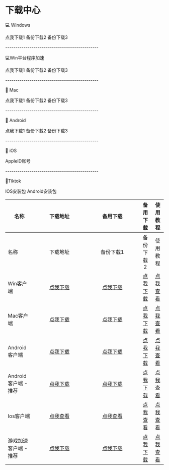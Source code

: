 # 下载中心

💻 Windows

点我下载1   备份下载2   备份下载3

\----------------------------------------------

💻Win平台程序加速

点我下载1   备份下载2   备份下载3

\----------------------------------------------

🍏 Mac

&#x20;点我下载1   备份下载2   备份下载3

\----------------------------------------------

📱 Android

点我下载1   备份下载2   备份下载3

\----------------------------------------------

🍎 iOS

AppleID账号

\----------------------------------------------

🎵Tiktok

IOS安装包   Android安装包



<table data-header-hidden><thead><tr><th>名称</th><th width="150" align="center">下载地址</th><th width="154.28571428571428" align="center">备用下载</th><th align="center">备用下载</th><th align="center">使用教程</th></tr></thead><tbody><tr><td>名称</td><td align="center">下载地址</td><td align="center">备份下载1</td><td align="center">备份下载2</td><td align="center">使用教程</td></tr><tr><td>Win客户端</td><td align="center"><a href="https://alumninpustedutw-my.sharepoint.com/:u:/g/personal/empty_alumni_npust_edu_tw/EfLZOMSxFkhCuoZB5UkmueMBZDR1fjhLJCa_zCJ3NQW3SQ?download=1">点我下载</a></td><td align="center"><a href="https://alumninpustedutw-my.sharepoint.com/:u:/g/personal/empty_alumni_npust_edu_tw/EfLZOMSxFkhCuoZB5UkmueMBZDR1fjhLJCa_zCJ3NQW3SQ?e=5DbRH1">点我下载</a></td><td align="center"><a href="https://www.now61.cn/s/WXvksE">点我下载</a></td><td align="center"><a href="https://docs.lengjiao.me/wiki/win">点我查看</a></td></tr><tr><td>Mac客户端</td><td align="center"><a href="https://alumninpustedutw-my.sharepoint.com/:u:/g/personal/empty_alumni_npust_edu_tw/EZmPV0jrhQ5KgeMjPpF75FgBYfS85SRchY2FmZcrAjHz2Q?download=1">点我下载</a></td><td align="center"><a href="https://alumninpustedutw-my.sharepoint.com/:u:/g/personal/empty_alumni_npust_edu_tw/EZmPV0jrhQ5KgeMjPpF75FgBYfS85SRchY2FmZcrAjHz2Q?e=CzO5cF">点我下载</a></td><td align="center"><a href="https://www.now61.cn/s/zgONtq">点我下载</a></td><td align="center"><a href="https://docs.lengjiao.me/wiki/mac">点我查看</a></td></tr><tr><td>Android客户端</td><td align="center"><a href="https://pub-a1becde5f2744674983c81fb22f5113d.r2.dev/Lj.apk">点我下载</a></td><td align="center"><a href="https://alumninpustedutw-my.sharepoint.com/:u:/g/personal/empty_alumni_npust_edu_tw/EWDhnVrl6hlDmFQAeNmmHtoBtPDYTx5UqxCFGgIi2WT3cQ?e=Fqsq1e">点我下载</a></td><td align="center"><a href="https://www.now61.cn/s/GAVluz">点我下载</a></td><td align="center"><a href="https://docs.lengjiao.me/wiki/android">点我查看</a></td></tr><tr><td>Android客户端 - 推荐</td><td align="center"><a href="https://pub-a1becde5f2744674983c81fb22f5113d.r2.dev/Lj1.apk">点我下载</a></td><td align="center"><a href="https://alumninpustedutw-my.sharepoint.com/:u:/g/personal/empty_alumni_npust_edu_tw/EWZ6GAN5M7tBjNV670H2f9sBzzBpVUh_OzvBXaZGUaaYqg?e=qI2qEC">点我下载</a></td><td align="center"><a href="https://www.now61.cn/s/EJ3ZCb">点我下载</a></td><td align="center"><a href="android-1.md">点我查看</a></td></tr><tr><td>Ios客户端</td><td align="center"><a href="https://docs.lengjiao.me/wiki/ios">点我查看</a></td><td align="center"><a href="https://docs.lengjiao.me/wiki/ios">点我查看</a></td><td align="center"><a href="https://docs.lengjiao.me/wiki/ios">点我查看</a></td><td align="center"><a href="https://docs.lengjiao.me/wiki/ios">点我查看</a></td></tr><tr><td>游戏加速客户端 - 推荐</td><td align="center"><a href="https://alumninpustedutw-my.sharepoint.com/:u:/g/personal/empty_alumni_npust_edu_tw/ERTNre8LCMRNgvvSx_29SpoBcbdw4XBbyd0pZRO5CcBiFQ?download=1">点我下载</a></td><td align="center"><a href="https://alumninpustedutw-my.sharepoint.com/:u:/g/personal/empty_alumni_npust_edu_tw/ERTNre8LCMRNgvvSx_29SpoBcbdw4XBbyd0pZRO5CcBiFQ?e=rYZj4D">点我下载</a></td><td align="center"><a href="https://www.now61.cn/s/5NZOH7">点我下载</a></td><td align="center"><a href="win-ping-tai-cheng-xu-jia-su-jiao-cheng-tui-jian.md">点我查看</a></td></tr></tbody></table>

